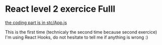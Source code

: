 # React level 2 exercice Fulll

[the coding part is in stc/App.js](https://github.com/LucasSlrs/fulll-ecercice-level-2/blob/main/exercice-2-frontend/src/App.js)

This is the first time (technicaly the second time because second exercice) I'm using React Hooks, do not hesitate to tell me if anything is wrong :)
